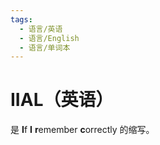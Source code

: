 ```yaml
---
tags:
  - 语言/英语
  - 语言/English
  - 语言/单词本
---
```

# IIAL（英语）

是 **I**f **I** **r**emember **c**orrectly 的缩写。
